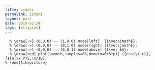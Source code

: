 ```yaml
---
title: isdpki
permalink: isdpki
layout: post
date: 2019-02-24
tags: [ellipses]
---
```


```latex% \begin{tikzpicture}[vue espace={(60,40)}]
  % \draw[->] (0,0,0) -- (1,0,0) node[left]  {$\vec\imath$};
  % \draw[->] (0,0,0) -- (0,1,0) node[right] {$\vec\jmath$};
  % \draw[->] (0,0,0) -- (0,0,1) node[above] {$\vec k$};
  % \draw[red] plot[smooth,samples=80,domain=0:6*pi] ({cos(\x r)},{sin(\x r)},\x/10);
% \end{tikzpicture}
```
